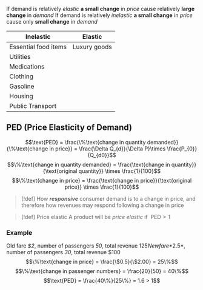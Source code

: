 If demand is relatively *elastic*
**a small change** in *price* cause relatively **large change** in *demand*
If demand is relatively *inelastic*
**a small change** in *price* cause only **small change** in *demand*

| Inelastic            | Elastic      |
| -------------------- | ------------ |
| Essential food items | Luxury goods |
| Utilities            |              |
| Medications          |              |
| Clothing             |              |
| Gasoline             |              |
| Housing              |              |
| Public Transport     |              |
## PED (Price Elasticity of Demand)
$$\text{PED} = \frac{\%\text{change in quantity demanded}}{\%\text{change in price}} = \frac{\Delta Q_{d}}{\Delta P}\times \frac{P_{0}}{Q_{d0}}$$
$$\%\text{change in quantity demanded} = \frac{\text{change in quantity}}{\text{original quantity}} \times \frac{1}{100}$$
$$\%\text{change in price} = \frac{\text{change in price}}{\text{original price}} \times \frac{1}{100}$$
> [!def] 
> How ***responsive*** consumer demand is to a change in price, and therefore how revenues may respond following a change in price

> [!def] Price elastic
> A product will be *price elastic* if $\ \text{PED} > 1$
### Example
Old fare *$2*, number of passengers *50*, total revenue $125
New fare *$2.5*, number of passengers *30*, total revenue $100
$$\%\text{change in price} = \frac{\$0.5}{\$2.00} = 25\%$$
$$\%\text{change in passenger numbers} = \frac{20}{50} = 40\%$$
$$\text{PED} = \frac{40\%}{25\%} = 1.6 > 1$$

